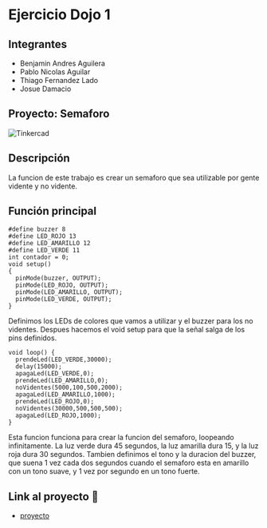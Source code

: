 # Ejercicio Dojo 1

## Integrantes 
- Benjamin Andres Aguilera
- Pablo Nicolas Aguilar
- Thiago Fernandez Lado
- Josue Damacio



## Proyecto: Semaforo
![Tinkercad](./img/ContadorBinario.png)


## Descripción
La funcion de este trabajo es crear un semaforo que sea utilizable por gente vidente y no vidente.

## Función principal
~~~
#define buzzer 8
#define LED_ROJO 13
#define LED_AMARILLO 12
#define LED_VERDE 11
int contador = 0;
void setup()
{
  pinMode(buzzer, OUTPUT);
  pinMode(LED_ROJO, OUTPUT);
  pinMode(LED_AMARILLO, OUTPUT);
  pinMode(LED_VERDE, OUTPUT);
}
~~~

Definimos los LEDs de colores que vamos a utilizar y el buzzer para los no videntes. Despues hacemos el void setup para que la señal salga de los pins definidos.
~~~
void loop() {
  prendeLed(LED_VERDE,30000);
  delay(15000);
  apagaLed(LED_VERDE,0);
  prendeLed(LED_AMARILLO,0);
  noVidentes(5000,100,500,2000);
  apagaLed(LED_AMARILLO,1000);
  prendeLed(LED_ROJO,0);
  noVidentes(30000,500,500,500);
  apagaLed(LED_ROJO,1000);
}
~~~
Esta funcion funciona para crear la funcion del semaforo, loopeando infinitamente. La luz verde dura 45 segundos, la luz amarilla dura 15, y la luz roja dura 30 segundos. Tambien definimos el tono y la duracion del buzzer, que suena 1 vez cada dos segundos cuando el semaforo esta en amarillo con un tono suave, y 1 vez por segundo en un tono fuerte.

## Link al proyecto :eggplant:
- [proyecto](https://www.tinkercad.com/things/hBh0UVomjyM-prueba-tpgrupal/editel?sharecode=E750hfyh9kLGIuqLQaVF5h5EdYSLmSpoakgl8z9V1h4)




